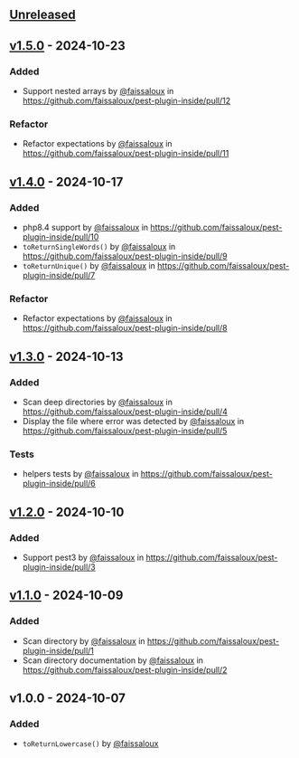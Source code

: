 ## [Unreleased](https://github.com/faissaloux/pest-plugin-inside/compare/v1.5.0...main)

## [v1.5.0](https://github.com/faissaloux/pest-plugin-inside/compare/v1.4.0...v1.5.0) - 2024-10-23

### Added
* Support nested arrays by [@faissaloux](https://github.com/faissaloux) in https://github.com/faissaloux/pest-plugin-inside/pull/12

### Refactor
* Refactor expectations by [@faissaloux](https://github.com/faissaloux) in https://github.com/faissaloux/pest-plugin-inside/pull/11

## [v1.4.0](https://github.com/faissaloux/pest-plugin-inside/compare/v1.3.0...v1.4.0) - 2024-10-17
### Added
* php8.4 support by [@faissaloux](https://github.com/faissaloux) in https://github.com/faissaloux/pest-plugin-inside/pull/10
* `toReturnSingleWords()` by [@faissaloux](https://github.com/faissaloux) in https://github.com/faissaloux/pest-plugin-inside/pull/9
* `toReturnUnique()` by [@faissaloux](https://github.com/faissaloux) in https://github.com/faissaloux/pest-plugin-inside/pull/7

### Refactor
* Refactor expectations by [@faissaloux](https://github.com/faissaloux) in https://github.com/faissaloux/pest-plugin-inside/pull/8


## [v1.3.0](https://github.com/faissaloux/pest-plugin-inside/compare/v1.2.0...v1.3.0) - 2024-10-13
### Added
* Scan deep directories by [@faissaloux](https://github.com/faissaloux) in https://github.com/faissaloux/pest-plugin-inside/pull/4
* Display the file where error was detected by [@faissaloux](https://github.com/faissaloux) in https://github.com/faissaloux/pest-plugin-inside/pull/5

### Tests
* helpers tests by [@faissaloux](https://github.com/faissaloux) in https://github.com/faissaloux/pest-plugin-inside/pull/6


## [v1.2.0](https://github.com/faissaloux/pest-plugin-inside/compare/v1.1.0...v1.2.0) - 2024-10-10
### Added
* Support pest3 by [@faissaloux](https://github.com/faissaloux) in https://github.com/faissaloux/pest-plugin-inside/pull/3

## [v1.1.0](https://github.com/faissaloux/pest-plugin-inside/compare/v1.0.0...v1.1.0) - 2024-10-09
### Added
* Scan directory by [@faissaloux](https://github.com/faissaloux) in https://github.com/faissaloux/pest-plugin-inside/pull/1
* Scan directory documentation by [@faissaloux](https://github.com/faissaloux) in https://github.com/faissaloux/pest-plugin-inside/pull/2

## v1.0.0 - 2024-10-07
### Added
* `toReturnLowercase()` by [@faissaloux](https://github.com/faissaloux)
